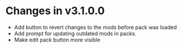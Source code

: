 # Changes in v3.1.0.0
- Add button to revert changes to the mods before pack was loaded
- Add prompt for updating outdated mods in packs.
- Make edit pack button more visible
